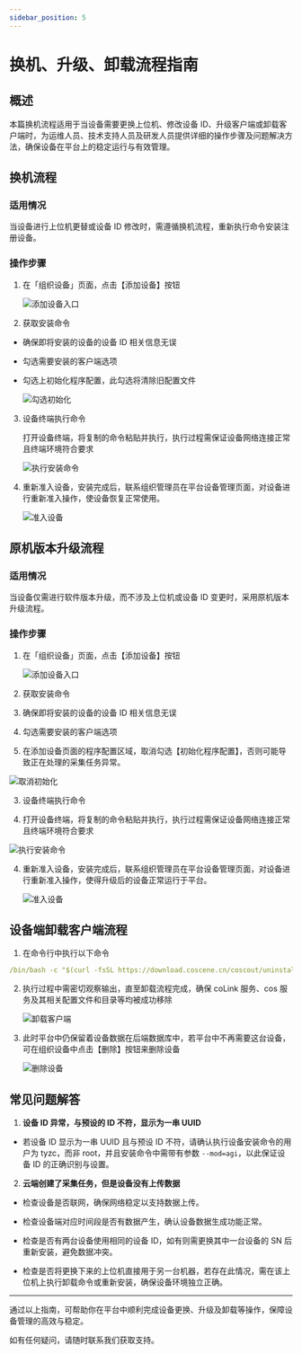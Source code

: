 ```yaml
---
sidebar_position: 5
---
```



# 换机、升级、卸载流程指南

## 概述

本篇换机流程适用于当设备需要更换上位机、修改设备 ID、升级客户端或卸载客户端时，为运维人员、技术支持人员及研发人员提供详细的操作步骤及问题解决方法，确保设备在平台上的稳定运行与有效管理。



## 换机流程

### 适用情况

当设备进行上位机更替或设备 ID 修改时，需遵循换机流程，重新执行命令安装注册设备。

### 操作步骤

1. 在「组织设备」页面，点击【添加设备】按钮

   ![添加设备入口](./img/add_device_button.png)

2. 获取安装命令

  - 确保即将安装的设备的设备 ID 相关信息无误

  - 勾选需要安装的客户端选项

  - 勾选上初始化程序配置，此勾选将清除旧配置文件

      ![勾选初始化](./img/add-device-initialize-true.png)

3. 设备终端执行命令

   打开设备终端，将复制的命令粘贴并执行，执行过程需保证设备网络连接正常且终端环境符合要求

   ![执行安装命令](./img/install_successfully.png)


4. 重新准入设备，安装完成后，联系组织管理员在平台设备管理页面，对设备进行重新准入操作，使设备恢复正常使用。

   ![准入设备](./img/access_device_2.png)


## 原机版本升级流程

### 适用情况

当设备仅需进行软件版本升级，而不涉及上位机或设备 ID 变更时，采用原机版本升级流程。

### 操作步骤

1. 在「组织设备」页面，点击【添加设备】按钮

   ![添加设备入口](./img/add_device_button.png)

2. 获取安装命令

  1. 确保即将安装的设备的设备 ID 相关信息无误

  2. 勾选需要安装的客户端选项

  3. 在添加设备页面的程序配置区域，取消勾选【初始化程序配置】，否则可能导致正在处理的采集任务异常。

   ![取消初始化](./img/add-device-initialize-false.png)

3. 设备终端执行命令

  1. 打开设备终端，将复制的命令粘贴并执行，执行过程需保证设备网络连接正常且终端环境符合要求

   ![执行安装命令](./img/install_successfully.png)

4. 重新准入设备，安装完成后，联系组织管理员在平台设备管理页面，对设备进行重新准入操作，使得升级后的设备正常运行于平台。

   ![准入设备](./img/access_device_2.png)



## 设备端卸载客户端流程

1. 在命令行中执行以下命令

```yaml
/bin/bash -c "$(curl -fsSL https://download.coscene.cn/coscout/uninstall.sh)"
```

2. 执行过程中需密切观察输出，直至卸载流程完成，确保 coLink 服务、cos 服务及其相关配置文件和目录等均被成功移除

   ![卸载客户端](./img/unload-1.png)


3. 此时平台中仍保留着设备数据在后端数据库中，若平台中不再需要这台设备，可在组织设备中点击【删除】按钮来删除设备

   ![删除设备](./img/device-delete.png)




## 常见问题解答

1. **设备 ID 异常，与预设的 ID 不符，显示为一串 UUID**

- 若设备 ID 显示为一串 UUID 且与预设 ID 不符，请确认执行设备安装命令的用户为 tyzc，而非 root，并且安装命令中需带有参数 `--mod=agi`，以此保证设备 ID 的正确识别与设置。



2. **云端创建了采集任务，但是设备没有上传数据**

  - 检查设备是否联网，确保网络稳定以支持数据上传。

  - 检查设备端对应时间段是否有数据产生，确认设备数据生成功能正常。

  - 检查是否有两台设备使用相同的设备 ID，如有则需更换其中一台设备的 SN 后重新安装，避免数据冲突。

  - 检查是否将更换下来的上位机直接用于另一台机器，若存在此情况，需在该上位机上执行卸载命令或重新安装，确保设备环境独立正确。



***

通过以上指南，可帮助你在平台中顺利完成设备更换、升级及卸载等操作，保障设备管理的高效与稳定。

如有任何疑问，请随时联系我们获取支持。
